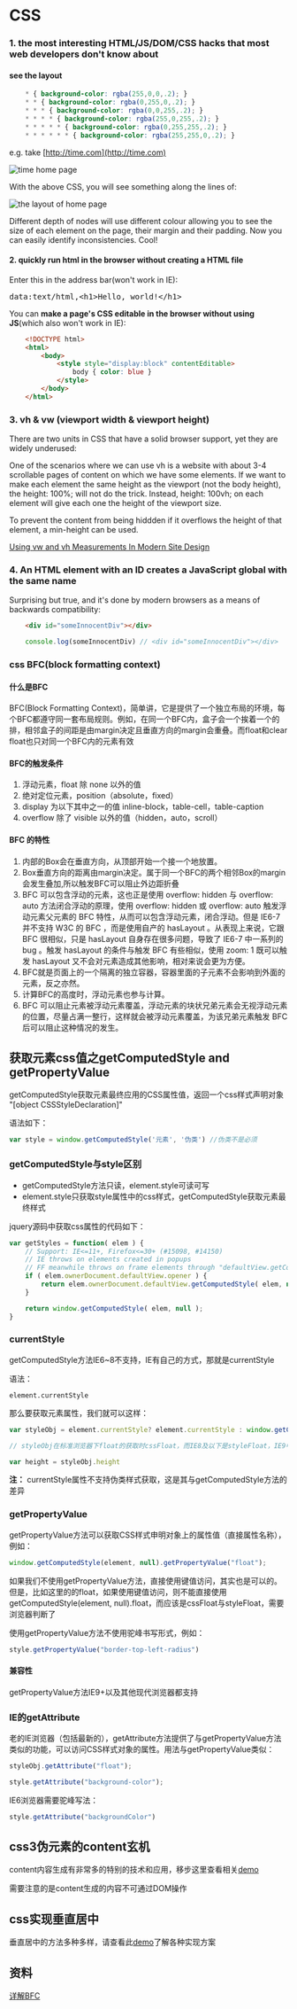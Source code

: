 # CSS

### 1. the most interesting HTML/JS/DOM/CSS hacks that most web developers don't know about

#### see the layout

```css
    * { background-color: rgba(255,0,0,.2); }
    * * { background-color: rgba(0,255,0,.2); }
    * * * { background-color: rgba(0,0,255,.2); }
    * * * * { background-color: rgba(255,0,255,.2); }
    * * * * * { background-color: rgba(0,255,255,.2); }
    * * * * * * { background-color: rgba(255,255,0,.2); }
```
e.g. take [http://time.com](http://time.com)

![time home page](./images/main-qimg-9c359cbc341b1f22ea03300c0e2fe529.jpg)

With the above CSS, you will see something along the lines of:

![the layout of home page](./images/main-qimg-5e440f5d3fe8eb6ac7786d5bb6bb125b.jpg)

Different depth of nodes will use different colour allowing you to see the size of each element on the page, their margin and their padding. Now you can easily identify inconsistencies. Cool!

#### 2. quickly run html in the browser without creating a HTML file

Enter this in the address bar(won't work in IE): 

<pre>data:text/html,&lt;h1&gt;Hello, world!&lt;/h1&gt;</pre>

You can **make a page's CSS editable in the browser without using JS**(which also won't work in IE):

```html
    <!DOCTYPE html>
    <html>
        <body>
            <style style="display:block" contentEditable>
                body { color: blue }
            </style>
        </body>
    </html>
```
### 3. vh & vw (viewport width & viewport height) 

There are two units in CSS that have a solid browser support, yet they are widely underused:

One of the scenarios where we can use vh is a website with about 3-4 scrollable pages of content on which we have some elements. If we want to make each element the same height as the viewport (not the body height), the height: 100%; will not do the trick. Instead, height: 100vh; on each element will give each one the height of the viewport size.

To prevent the content from being hiddden if it overflows the height of that element, a min-height can be used.

[Using vw and vh Measurements In Modern Site Design](http://demosthenes.info/blog/660/Using-vw-and-vh-Measurements-In-Modern-Site-Design)

### 4. An HTML element with an ID creates a JavaScript global with the same name

Surprising but true, and it's done by modern browsers as a means of backwards compatibility:

```html
    <div id="someInnocentDiv"></div>
```

```javascript
    console.log(someInnocentDiv) // <div id="someInnocentDiv"></div>
```

### css BFC(block formatting context)

#### 什么是BFC
BFC(Block Formatting Context)，简单讲，它是提供了一个独立布局的环境，每个BFC都遵守同一套布局规则。例如，在同一个BFC内，盒子会一个挨着一个的排，相邻盒子的间距是由margin决定且垂直方向的margin会重叠。而float和clear float也只对同一个BFC内的元素有效

#### BFC的触发条件
1. 浮动元素，float 除 none 以外的值
2. 绝对定位元素，position（absolute，fixed）
3. display 为以下其中之一的值 inline-block，table-cell，table-caption
4. overflow 除了 visible 以外的值（hidden，auto，scroll）

#### BFC 的特性
1. 内部的Box会在垂直方向，从顶部开始一个接一个地放置。
2. Box垂直方向的距离由margin决定。属于同一个BFC的两个相邻Box的margin会发生叠加,所以触发BFC可以阻止外边距折叠
3. BFC 可以包含浮动的元素，这也正是使用 overflow: hidden 与 overflow: auto 方法闭合浮动的原理，使用 overflow: hidden 或 overflow: auto 触发浮动元素父元素的 BFC 特性，从而可以包含浮动元素，闭合浮动。但是 IE6-7 并不支持 W3C 的 BFC ，而是使用自产的 hasLayout 。从表现上来说，它跟 BFC 很相似，只是 hasLayout 自身存在很多问题，导致了 IE6-7 中一系列的 bug 。触发 hasLayout 的条件与触发 BFC 有些相似，使用 zoom: 1 既可以触发 hasLayout 又不会对元素造成其他影响，相对来说会更为方便。
4. BFC就是页面上的一个隔离的独立容器，容器里面的子元素不会影响到外面的元素，反之亦然。
5. 计算BFC的高度时，浮动元素也参与计算。
6. BFC 可以阻止元素被浮动元素覆盖，浮动元素的块状兄弟元素会无视浮动元素的位置，尽量占满一整行，这样就会被浮动元素覆盖，为该兄弟元素触发 BFC 后可以阻止这种情况的发生。


## 获取元素css值之getComputedStyle and getPropertyValue

getComputedStyle获取元素最终应用的CSS属性值，返回一个css样式声明对象 "[object CSSStyleDeclaration]"

语法如下：
```javascript
var style = window.getComputedStyle('元素', '伪类') //伪类不是必须
```

### getComputedStyle与style区别

* getComputedStyle方法只读，element.style可读可写
* element.style只获取style属性中的css样式，getComputedStyle获取元素最终样式

jquery源码中获取css属性的代码如下：

```javascript
var getStyles = function( elem ) {
    // Support: IE<=11+, Firefox<=30+ (#15098, #14150)
    // IE throws on elements created in popups
    // FF meanwhile throws on frame elements through "defaultView.getComputedStyle"
    if ( elem.ownerDocument.defaultView.opener ) {
        return elem.ownerDocument.defaultView.getComputedStyle( elem, null );
    }

    return window.getComputedStyle( elem, null );
}
```
### currentStyle
getComputedStyle方法IE6~8不支持，IE有自己的方式，那就是currentStyle

语法：
```
element.currentStyle
```

那么要获取元素属性，我们就可以这样：

```javascript
var styleObj = element.currentStyle? element.currentStyle : window.getComputedStyle(element, null)

// styleObj在标准浏览器下float的获取时cssFloat，而IE8及以下是styleFloat，IE9中styleFloat和cssFloat都可以

var height = styleObj.height
```

**注：** currentStyle属性不支持伪类样式获取，这是其与getComputedStyle方法的差异

### getPropertyValue
getPropertyValue方法可以获取CSS样式申明对象上的属性值（直接属性名称），例如：

```javascript
window.getComputedStyle(element, null).getPropertyValue("float");
```
如果我们不使用getPropertyValue方法，直接使用键值访问，其实也是可以的。但是，比如这里的的float，如果使用键值访问，则不能直接使用getComputedStyle(element, null).float，而应该是cssFloat与styleFloat，需要浏览器判断了

使用getPropertyValue方法不使用驼峰书写形式，例如：

```javascript
style.getPropertyValue("border-top-left-radius")
```

#### 兼容性
getPropertyValue方法IE9+以及其他现代浏览器都支持

### IE的getAttribute
老的IE浏览器（包括最新的），getAttribute方法提供了与getPropertyValue方法类似的功能，可以访问CSS样式对象的属性。用法与getPropertyValue类似：

```javascript
styleObj.getAttribute("float");
```

```javascript
style.getAttribute("background-color");
```

IE6浏览器需要驼峰写法：

```javascript
style.getAttribute("backgroundColor")
```

## css3伪元素的content玄机

content内容生成有非常多的特别的技术和应用，移步这里查看相关[demo](http://shirlyloveu.github.io/shirlyDemo/fakeEleContentCounter.html)

需要注意的是content生成的内容不可通过DOM操作

## css实现垂直居中
垂直居中的方法多种多样，请查看此[demo](http://shirlyloveu.github.io/shirlyDemo/verticalCenter.html)了解各种实现方案

## 资料
[详解BFC](http://kayosite.com/remove-floating-style-in-detail.html)